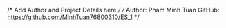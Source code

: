 /* Add Author and Project Details here */
/*
Author: Pham Minh Tuan
GitHub: https://github.com/MinhTuan76800310/ES_1
*/